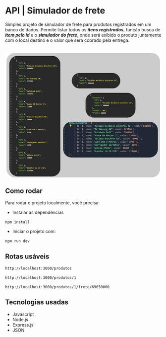 # API | Simulador de frete

Simples projeto de simulador de frete para produtos registrados em um banco de dados. Permite listar todos os ***itens registrados***, função busca de ***item pelo id*** e o ***simulador do frete***, onde será exibido o produto juntamente com o local destino e o valor que será cobrado pela entrega.

<br>
<img align=center src="img/img-readme.png">

## Como rodar

Para rodar o projeto localmente, você precisa:

- Instalar as dependências

```shell
npm install
```

- Iniciar o projeto com:

```shell
npm run dev
```

## Rotas usáveis 
```shell
http://localhost:3000/produtos
```
```shell
http://localhost:3000/produtos/1
```
```shell
http://localhost:3000/produtos/1/frete/69650000
```

## Tecnologias usadas
- Javascript
- Node.js
- Express.js
- JSON
